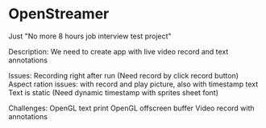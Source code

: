 # OpenStreamer

Just "No more 8 hours job interview test project"

Description:
  We need to create app with live video record and text annotations

Issues:
  Recording right after run (Need record by click record button)
  Aspect ration issues: with record and play picture, also with timestamp text
  Text is static (Need dynamic timestamp with sprites sheet font)
  
Challenges:
  OpenGL text print
  OpenGL offscreen buffer
  Video record with annotations
  
  
  
